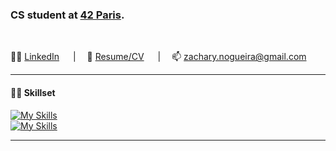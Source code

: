### CS student at [42 Paris](https://www.42.fr/).

<br>

<!--
🔗 [Website](https://znogueir.something)
&emsp;&nbsp;|&emsp; -->

👨‍💼 [LinkedIn](https://linkedin.com/in/zachary-nogueira)
&emsp;&nbsp;|&emsp;
📝 [Resume/CV](https://read.cv/znogueir)
&emsp;&nbsp;|&emsp;
📫 zachary.nogueira@gmail.com

---

#### 👨‍💻 Skillset

  [![My Skills](https://skillicons.dev/icons?i=c,cpp,python,html,css,js,nodejs,npm,threejs,vite&theme=dark)](https://skillicons.dev)
  <br>
  [![My Skills](https://skillicons.dev/icons?i=bash,linux,vscode,git,github,docker,nginx&theme=dark)](https://skillicons.dev)

---

